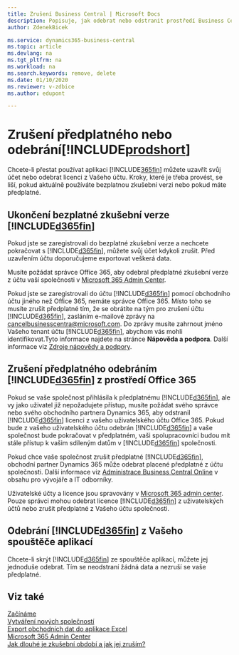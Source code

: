 ```yaml
---
title: Zrušení Business Central | Microsoft Docs
description: Popisuje, jak odebrat nebo odstranit prostředí Business Central.
author: ZdenekBicek

ms.service: dynamics365-business-central
ms.topic: article
ms.devlang: na
ms.tgt_pltfrm: na
ms.workload: na
ms.search.keywords: remove, delete
ms.date: 01/10/2020
ms.reviewer: v-zdbice
ms.author: edupont

---
```

# Zrušení předplatného nebo odebrání[!INCLUDE[prodshort](includes/prodshort.md)]

Chcete-li přestat používat aplikaci [!INCLUDE[365fin](includes/d365fin_md.md)] můžete uzavřít svůj účet nebo odebrat licenci z Vašeho účtu. Kroky, které je třeba provést, se liší, pokud aktuálně používáte bezplatnou zkušební verzi nebo pokud máte předplatné.

## Ukončení bezplatné zkušební verze [!INCLUDE[d365fin](includes/d365fin_md.md)]

Pokud jste se zaregistrovali do bezplatné zkušební verze a nechcete pokračovat s [!INCLUDE[d365fin](includes/d365fin_md.md)], můžete svůj účet kdykoli zrušit. Před uzavřením účtu doporučujeme exportovat veškerá data.

Musíte požádat správce Office 365, aby odebral předplatné zkušební verze z účtu vaší společnosti v [Microsoft 365 Admin Center](https://admin.microsoft.com/).

Pokud jste se zaregistrovali do účtu [!INCLUDE[d365fin](includes/d365fin_md.md)] pomocí obchodního účtu jiného než Office 365, nemáte správce Office 365. Místo toho se musíte zrušit předplatné tím, že se obrátíte na tým pro zrušení účtu [!INCLUDE[d365fin](includes/d365fin_md.md)], zasláním e-mailové zprávy na cancelbusinesscentra@microsoft.com. Do zprávy musíte zahrnout jméno Vašeho tenant účtu [!INCLUDE[d365fin](includes/d365fin_md.md)], abychom vás mohli identifikovat.Tyto informace najdete na stránce **Nápověda a podpora**. Další informace viz [Zdroje nápovědy a podpory](product-help-and-support.md).

## Zrušení předplatného odebráním [!INCLUDE[d365fin](includes/d365fin_md.md)] z prostředí Office 365

Pokud se vaše společnost přihlásila k předplatnému [!INCLUDE[d365fin](includes/d365fin_md.md)], ale vy jako uživatel již nepožadujete přístup, musíte požádat svého správce nebo svého obchodního partnera Dynamics 365, aby odstranil [!INCLUDE[d365fin](includes/d365fin_md.md)] licenci z vašeho uživatelského účtu Office 365. Pokud bude z vašeho uživatelského účtu odebrán [!INCLUDE[d365fin](includes/d365fin_md.md)] a vaše společnost bude pokračovat v předplatném, vaši spolupracovníci budou mít stále přístup k vašim sdíleným datům v [!INCLUDE[d365fin](includes/d365fin_md.md)] společnosti.

Pokud chce vaše společnost zrušit předplatné [!INCLUDE[d365fin](includes/d365fin_md.md)], obchodní partner Dynamics 365 může odebrat placené předplatné z účtu společnosti. Další informace viz [Administrace Business Central Online](/dynamics365/business-central/dev-itpro/administration/tenant-administration) v obsahu pro vývojáře a IT odborníky.

Uživatelské účty a licence jsou spravovány v [Microsoft 365 admin center](https://admin.microsoft.com/). Pouze správci mohou odebrat licence [!INCLUDE[d365fin](includes/d365fin_md.md)] z uživatelských účtů nebo zrušit předplatné z Vašeho účtu společnosti.

## Odebrání [!INCLUDE[d365fin](includes/d365fin_md.md)] z Vašeho spouštěče aplikací

Chcete-li skrýt [!INCLUDE[d365fin](includes/d365fin_md.md)] ze spouštěče aplikací, můžete jej jednoduše odebrat. Tím se neodstraní žádná data a nezruší se vaše předplatné.

## Viz také

[Začínáme](product-get-started.md)  
[Vytváření nových společností](about-new-company.md)  
[Export obchodních dat do aplikace Excel](about-export-data.md)  
[Microsoft 365 Admin Center](https://admin.microsoft.com/)  
[Jak dlouhé je zkušební období a jak jej zruším?](https://community.dynamics.com/business/b/financials/archive/2016/11/28/how-long-is-the-trial-period-and-how-do-i-cancel)  
